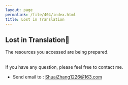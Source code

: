 ```yaml
---
layout: page
permalink: /file/404/index.html
title: Lost in Translation
---
```


## Lost in Translation🍺

The resources you accessed are being prepared.

<br>If you have any question, please feel free to contact me.

- Send email to : ShuaiZhang1226@163.com

<br>
